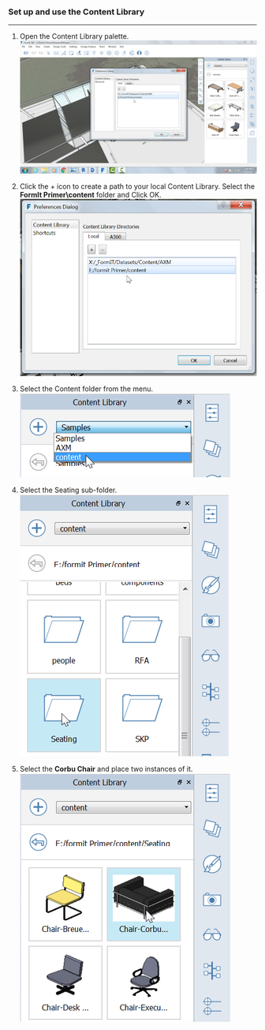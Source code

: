 ### Set up and use the Content Library
---

1. Open the Content Library palette.![](./images/15e16abd-9b7a-4762-9364-0f31e81ded8a.png)

2. Click the + icon to create a path to your local Content Library. Select the **FormIt Primer\\content** folder and Click OK. ![](./images/6937274a-c9fe-4875-a86a-d1e12e662c0f.png)

3. Select the Content folder from the menu. 
![](./images/627dd398-eefa-4407-842f-e42c2e4350f1.png)

4. Select the Seating sub-folder. 
![](./images/ba020113-7f1e-4b8e-a11c-f336dbb68e41.png)

5. Select the **Corbu Chair** and place two instances of it. 
![](./images/1f193941-4bf0-4394-8316-e5a103fa8949.png)